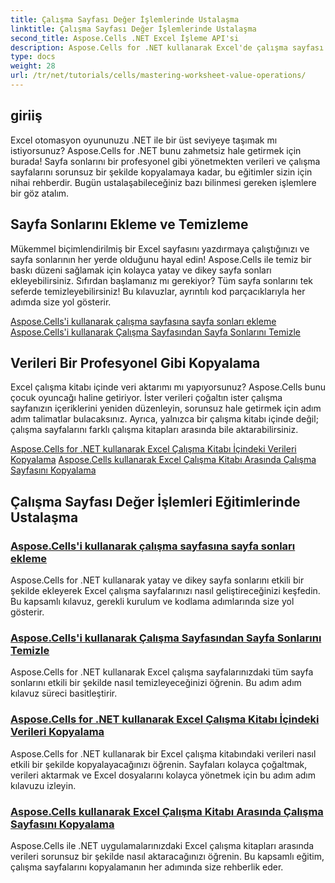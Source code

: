 ```yaml
---
title: Çalışma Sayfası Değer İşlemlerinde Ustalaşma
linktitle: Çalışma Sayfası Değer İşlemlerinde Ustalaşma
second_title: Aspose.Cells .NET Excel İşleme API'si
description: Aspose.Cells for .NET kullanarak Excel'de çalışma sayfası değer işlemlerinde ustalaşmaya yönelik kapsamlı eğitimleri keşfedin; sayfa sonları ekleme ve temizleme, veri kopyalama ve daha fazlası.
type: docs
weight: 28
url: /tr/net/tutorials/cells/mastering-worksheet-value-operations/
---
```

## giriiş

Excel otomasyon oyununuzu .NET ile bir üst seviyeye taşımak mı istiyorsunuz? Aspose.Cells for .NET bunu zahmetsiz hale getirmek için burada! Sayfa sonlarını bir profesyonel gibi yönetmekten verileri ve çalışma sayfalarını sorunsuz bir şekilde kopyalamaya kadar, bu eğitimler sizin için nihai rehberdir. Bugün ustalaşabileceğiniz bazı bilinmesi gereken işlemlere bir göz atalım.

## Sayfa Sonlarını Ekleme ve Temizleme  

Mükemmel biçimlendirilmiş bir Excel sayfasını yazdırmaya çalıştığınızı ve sayfa sonlarının her yerde olduğunu hayal edin! Aspose.Cells ile temiz bir baskı düzeni sağlamak için kolayca yatay ve dikey sayfa sonları ekleyebilirsiniz. Sıfırdan başlamanız mı gerekiyor? Tüm sayfa sonlarını tek seferde temizleyebilirsiniz! Bu kılavuzlar, ayrıntılı kod parçacıklarıyla her adımda size yol gösterir.  

[Aspose.Cells'i kullanarak çalışma sayfasına sayfa sonları ekleme](./adding-page-breaks/)  
[Aspose.Cells'i kullanarak Çalışma Sayfasından Sayfa Sonlarını Temizle](./clear-page-breaks/)  

## Verileri Bir Profesyonel Gibi Kopyalama  

Excel çalışma kitabı içinde veri aktarımı mı yapıyorsunuz? Aspose.Cells bunu çocuk oyuncağı haline getiriyor. İster verileri çoğaltın ister çalışma sayfanızın içeriklerini yeniden düzenleyin, sorunsuz hale getirmek için adım adım talimatlar bulacaksınız. Ayrıca, yalnızca bir çalışma kitabı içinde değil; çalışma sayfalarını farklı çalışma kitapları arasında bile aktarabilirsiniz.  

[Aspose.Cells for .NET kullanarak Excel Çalışma Kitabı İçindeki Verileri Kopyalama](./copy-data-within-excel-workbook/) 
[Aspose.Cells kullanarak Excel Çalışma Kitabı Arasında Çalışma Sayfasını Kopyalama](./copy-worksheet-between-workbooks/)  

## Çalışma Sayfası Değer İşlemleri Eğitimlerinde Ustalaşma
### [Aspose.Cells'i kullanarak çalışma sayfasına sayfa sonları ekleme](./adding-page-breaks/)
Aspose.Cells for .NET kullanarak yatay ve dikey sayfa sonlarını etkili bir şekilde ekleyerek Excel çalışma sayfalarınızı nasıl geliştireceğinizi keşfedin. Bu kapsamlı kılavuz, gerekli kurulum ve kodlama adımlarında size yol gösterir.
### [Aspose.Cells'i kullanarak Çalışma Sayfasından Sayfa Sonlarını Temizle](./clear-page-breaks/)
Aspose.Cells for .NET kullanarak Excel çalışma sayfalarınızdaki tüm sayfa sonlarını etkili bir şekilde nasıl temizleyeceğinizi öğrenin. Bu adım adım kılavuz süreci basitleştirir.
### [Aspose.Cells for .NET kullanarak Excel Çalışma Kitabı İçindeki Verileri Kopyalama](./copy-data-within-excel-workbook/)
Aspose.Cells for .NET kullanarak bir Excel çalışma kitabındaki verileri nasıl etkili bir şekilde kopyalayacağınızı öğrenin. Sayfaları kolayca çoğaltmak, verileri aktarmak ve Excel dosyalarını kolayca yönetmek için bu adım adım kılavuzu izleyin.
### [Aspose.Cells kullanarak Excel Çalışma Kitabı Arasında Çalışma Sayfasını Kopyalama](./copy-worksheet-between-workbooks/)
Aspose.Cells ile .NET uygulamalarınızdaki Excel çalışma kitapları arasında verileri sorunsuz bir şekilde nasıl aktaracağınızı öğrenin. Bu kapsamlı eğitim, çalışma sayfalarını kopyalamanın her adımında size rehberlik eder.